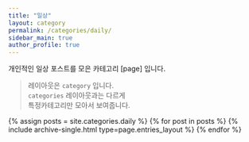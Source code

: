 ```yaml
---
title: "일상"
layout: category
permalink: /categories/daily/
sidebar_main: true
author_profile: true
---
```

개인적인 일상 포스트를 모은 카테고리 [page] 입니다.    
> 레이아웃은 `category` 입니다.  
> `categories` 레이아웃과는 다르게  
> 특정카테고리만 모아서 보여줍니다. 

{% assign posts = site.categories.daily %}
{% for post in posts %} {% include archive-single.html type=page.entries_layout %} {% endfor %}
